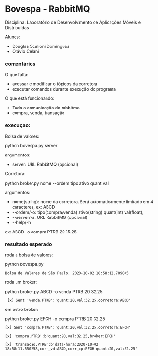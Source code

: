 # **Bovespa - RabbitMQ**

Disciplina: Laboratório de Desenvolvimento de Aplicações Móveis e Distribuídas 

Alunos:

- Douglas Scalioni Domingues
- Otávio Celani

### comentários

O que falta:
- acessar e modificar o tópicos da corretora
- executar comandos durante execução do programa

O que está funcionando:
- Toda a comunicação do rabbitmq.
- compra, venda, transação

### execução:

Bolsa de valores:

   python bovespa.py server
			
argumentos: 
- server: URL RabbitMQ (opcional)

Corretora:

python broker.py nome --ordem tipo ativo quant val
			
argumentos:

-  nome(string): nome da corretora. Será automaticamente limitado em 4 caracteres, ex: ABCD
-  --ordem/-o: tipo(compra/venda) ativo(string) quant(int) val(float), 
-  --server/-s: URL RabbitMQ (opcional)
-  --help/-h

ex: ABCD -o compra PTRB 20 15.25
                

### resultado esperado

roda a bolsa de valores:

python bovespa.py

`Bolsa de Valores de São Paulo.
2020-10-02 18:58:12.709045`

roda um broker:

python broker.py ABCD -o venda PTRB 20 32.25 

` [x] Sent 'venda.PTRB':'quant:20,val:32.25,corretora:ABCD'`

em outro broker:

python broker.py EFGH -o compra PTRB 20 32.25

 `[x] Sent 'compra.PTRB':'quant:20,val:32.25,corretora:EFGH'`
 
 `[x] 'compra.PTRB':b'quant:20,val:32.25,broker:EFGH'`
 
 `[x] 'transacao.PTRB':b'data-hora:2020-10-02 18:58:11.550258,corr_vd:ABCD,corr_cp:EFGH,quant:20,val:32.25'`




